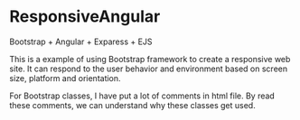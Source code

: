 ResponsiveAngular
=================

Bootstrap + Angular + Exparess + EJS


This is a example of using Bootstrap framework to create a responsive web site.
It can respond to the user behavior and environment based on screen size, platform and orientation.


For Bootstrap classes, I have put a lot of comments in html file. By read these comments,
we can understand why these classes get used.
